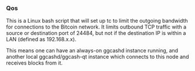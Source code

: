 ### Qos ###

This is a Linux bash script that will set up tc to limit the outgoing bandwidth for connections to the Bitcoin network. It limits outbound TCP traffic with a source or destination port of 24484, but not if the destination IP is within a LAN (defined as 192.168.x.x).

This means one can have an always-on ggcashd instance running, and another local ggcashd/ggcash-qt instance which connects to this node and receives blocks from it.
